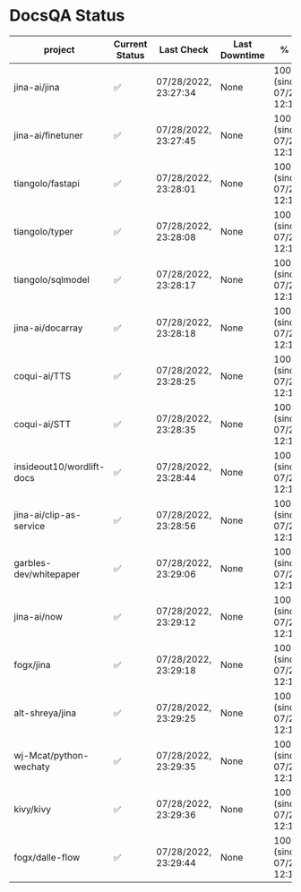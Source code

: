 # DocsQA Status

|         project         |Current Status|     Last Check     |Last Downtime|              % Uptime              |
|-------------------------|--------------|--------------------|-------------|------------------------------------|
|jina-ai/jina             |✅            |07/28/2022, 23:27:34|None         |100.000 (since 07/27/2022, 12:11:57)|
|jina-ai/finetuner        |✅            |07/28/2022, 23:27:45|None         |100.000 (since 07/27/2022, 12:11:57)|
|tiangolo/fastapi         |✅            |07/28/2022, 23:28:01|None         |100.000 (since 07/27/2022, 12:11:57)|
|tiangolo/typer           |✅            |07/28/2022, 23:28:08|None         |100.000 (since 07/27/2022, 12:11:57)|
|tiangolo/sqlmodel        |✅            |07/28/2022, 23:28:17|None         |100.000 (since 07/27/2022, 12:11:57)|
|jina-ai/docarray         |✅            |07/28/2022, 23:28:18|None         |100.000 (since 07/27/2022, 12:11:57)|
|coqui-ai/TTS             |✅            |07/28/2022, 23:28:25|None         |100.000 (since 07/27/2022, 12:11:57)|
|coqui-ai/STT             |✅            |07/28/2022, 23:28:35|None         |100.000 (since 07/27/2022, 12:11:57)|
|insideout10/wordlift-docs|✅            |07/28/2022, 23:28:44|None         |100.000 (since 07/27/2022, 12:11:57)|
|jina-ai/clip-as-service  |✅            |07/28/2022, 23:28:56|None         |100.000 (since 07/27/2022, 12:11:57)|
|garbles-dev/whitepaper   |✅            |07/28/2022, 23:29:06|None         |100.000 (since 07/27/2022, 12:11:57)|
|jina-ai/now              |✅            |07/28/2022, 23:29:12|None         |100.000 (since 07/27/2022, 12:11:57)|
|fogx/jina                |✅            |07/28/2022, 23:29:18|None         |100.000 (since 07/27/2022, 12:11:57)|
|alt-shreya/jina          |✅            |07/28/2022, 23:29:25|None         |100.000 (since 07/27/2022, 12:11:57)|
|wj-Mcat/python-wechaty   |✅            |07/28/2022, 23:29:35|None         |100.000 (since 07/27/2022, 12:11:57)|
|kivy/kivy                |✅            |07/28/2022, 23:29:36|None         |100.000 (since 07/27/2022, 12:11:57)|
|fogx/dalle-flow          |✅            |07/28/2022, 23:29:44|None         |100.000 (since 07/27/2022, 12:11:57)|
